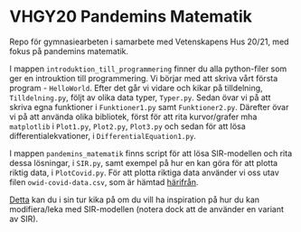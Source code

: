 # VHGY20 Pandemins Matematik
Repo för gymnasiearbeten i samarbete med Vetenskapens Hus 20/21, med fokus på pandemins matematik.

I mappen `introduktion_till_programmering` finner du alla python-filer som ger en introuktion till programmering. Vi börjar med att skriva vårt första program - `HelloWorld`. Efter det går vi vidare och kikar på tilldelning, `Tilldelning.py`, följt av olika data typer, `Typer.py`. Sedan övar vi på att skriva egna funktioner i `Funktioner1.py` samt `Funktioner2.py`. Därefter övar vi på att använda olika bibliotek, först för att rita kurvor/grafer mha `matplotlib` i `Plot1.py`, `Plot2.py`, `Plot3.py` och sedan för att lösa differentialekvationer, i `DifferentialEquation1.py`.

I mappen `pandemins_matematik` finns script för att lösa SIR-modellen och rita dessa lösningar, i `SIR.py`, samt exempel på hur en kan göra för att plotta riktig data, i `PlotCovid.py`. För att plotta riktiga data använder vi oss utav filen `owid-covid-data.csv`, som är hämtad [härifrån](https://github.com/owid/covid-19-data/tree/master/public/data).

[Detta](https://python.quantecon.org/sir_model.html) kan du i sin tur kika på om du vill ha inspiration på hur du kan modifiera/leka med SIR-modellen (notera dock att de använder en variant av SIR).
